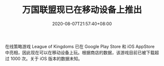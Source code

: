 ﻿---
title: "万国联盟现已在移动设备上推出"
date: 2020-08-07T21:57:40+08:00
lastmod: 2020-08-07T16:45:40+08:00
draft: false
authors: ["Caretaker"]
description: "在线策略游戏 League of Kingdoms 已在 Google Play Store 和 iOS AppStore 中亮相，因此现在可以在移动设备上玩。根据商店的数据，该游戏目前已被下载超过 1000 次。关于 iOS 版本的数据未知。"
featuredImage: "league-of-kingdoms-out-now-on-mobile-devices.png"
tags: ["Racing Games","赛车游戏","Play to Earn"]
categories: ["news"]
news: ["赛车游戏"]
weight: 
lightgallery: true
pinned: false
recommend: false
recommend1: false
---

在线策略游戏 League of Kingdoms 已在 Google Play Store 和 iOS AppStore 中亮相，因此现在可以在移动设备上玩。根据商店的数据，该游戏目前已被下载超过 1000 次。关于 iOS 版本的数据未知。

<!--more-->

